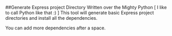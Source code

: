 ##Generate Express project Directory
Written over the Mighty Python [ I like to  call Python like that :) ]
This tool will generate basic Express project directories and install all the dependencies.

You can add more dependencies after a space.
